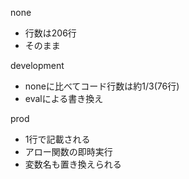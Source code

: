 none
- 行数は206行
- そのまま

development
- noneに比べてコード行数は約1/3(76行)
- evalによる書き換え

prod
- 1行で記載される
- アロー関数の即時実行
- 変数名も置き換えられる